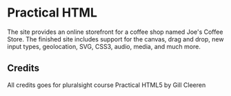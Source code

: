 # Practical HTML

The site provides an online storefront for a coffee shop named Joe's Coffee Store. The finished site includes support for the canvas, drag and drop, new input types, geolocation, SVG, CSS3, audio, media, and much more.

## Credits

All credits goes for pluralsight course Practical HTML5
by Gill Cleeren
